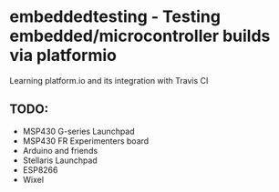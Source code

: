 # embeddedtesting - Testing embedded/microcontroller builds via platformio

Learning platform.io and its integration with Travis CI

## TODO:
* MSP430 G-series Launchpad
* MSP430 FR Experimenters board
* Arduino and friends
* Stellaris Launchpad
* ESP8266
* Wixel
